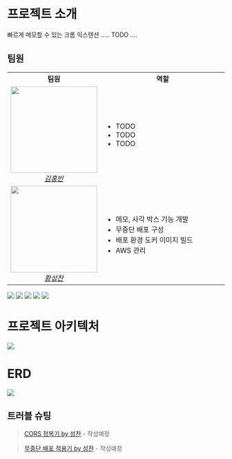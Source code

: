 # 프로젝트 소개
빠르게 메모할 수 있는 크롬 익스텐션 ..... 
TODO ....

## 팀원

<table>
    <tr align="center">
        <td><b>팀원</b></td>
        <td width="200"><b>역할</b></td>
    </tr>
    <tr>
        <td align="center">
            <img src="https://images.velog.io/images/prayme/post/b591af56-efab-4ace-bdb9-06b0804cd358/33685054.png" width="200">
            <br>
            <a href="https://github.com/hongbin-dev"><I>김홍빈</I></a>
        </td>
        <td width="400">
            <ul>
                <li>TODO</li>
                <li>TODO</li>
                <li>TODO</li>
            </ul>
        </td>
    </tr>
    <tr>
        <td align="center">
            <img src="https://images.velog.io/images/prayme/post/a96de0de-502c-43dc-be9a-abe7e8dfdd79/34934883.png" width="200">
            <br>
            <a href="https://github.com/plzprayme"><I>황성찬</I></a>
        </td>
        <td width="400">
            <ul>
                <li>메모, 사각 박스 기능 개발</li>
                <li>무중단 배포 구성</li>
                <li>배포 환경 도커 이미지 빌드</li>
                <li>AWS 관리</li>
            </ul>
        </td>
    </tr>
</table>

![](https://images.velog.io/images/prayme/post/58435a3b-a1ec-48ab-a809-5440754f4347/1.png)
![](https://images.velog.io/images/prayme/post/1a2269ff-838e-4ccf-8627-1a8161e8acf4/2.png)
![](https://images.velog.io/images/prayme/post/fddd4f71-fba3-4c99-9757-c98a64715d09/3.png)
![](https://images.velog.io/images/prayme/post/a83cb0e5-5a2c-4f8f-9c12-b704439bd35b/4.png)
![](https://images.velog.io/images/prayme/post/d6c0382d-6a93-4ac0-8c80-5cd39b2acc0e/5.png)


# 프로젝트 아키텍처
![](https://images.velog.io/images/prayme/post/4e03b86f-58ec-49f9-9824-a5e02f598944/%ED%94%84%EB%A1%9C%EC%A0%9D%ED%8A%B8%20%EA%B5%AC%EC%84%B1%EB%8F%84.png)

# ERD
![](https://images.velog.io/images/prayme/post/d1a469c4-6e06-4b3e-90d2-370fc329aa2e/erd.png)

## 트러블 슈팅

> [CORS 정복기 by 성찬]() - 작성예정

> [무중단 배포 적용기 by 성찬]() - 작성예정
